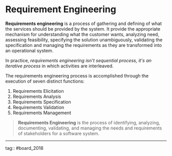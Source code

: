 # Requirement Engineering

**Requirements engineering** is a process of gathering and defining of what the services should be provided by the system. It provide the appropriate mechanism for understanding what the customer wants, analyzing need, assessing feasibility, specifying the solution unambiguously, validating the specification and managing the requirements as they are transformed into an operational system.

In practice, *requirements engineering isn't sequential process, it's an iterative process* in which activities are interleaved. 

The requirements engineering process is accomplished through the execution of seven distinct functions:
1. Requirements Elicitation
2. Requirements Analysis
3. Requirements Specification
4. Requirements Validation
5. Requirements Management

> **Requirements Engineering** is the process of identifying, analyzing, documenting, validating, and managing the needs and requirements of stakeholders for a software system.

---

tag:: #board_2018 